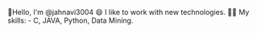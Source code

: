 👋Hello, I'm @jahnavi3004
😄 I like to work with new technologies.
🤹🏻 My skills:
      - C, JAVA, Python, Data Mining.
